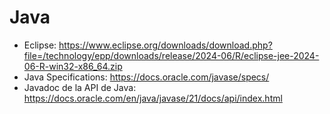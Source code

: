 # Java

- Eclipse: https://www.eclipse.org/downloads/download.php?file=/technology/epp/downloads/release/2024-06/R/eclipse-jee-2024-06-R-win32-x86_64.zip
- Java Specifications: https://docs.oracle.com/javase/specs/
- Javadoc de la API de Java: https://docs.oracle.com/en/java/javase/21/docs/api/index.html
